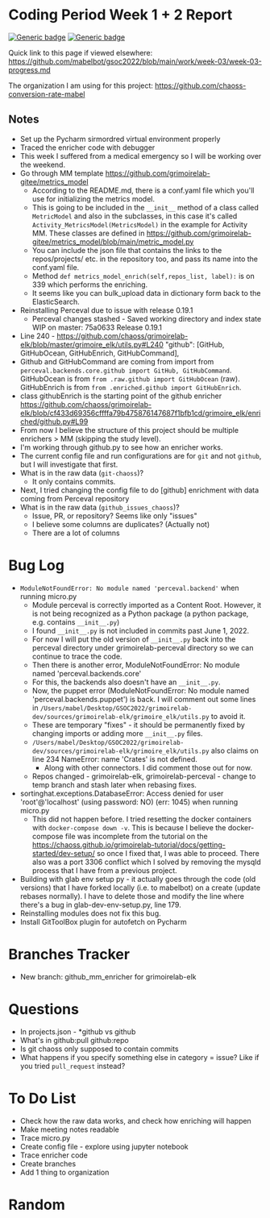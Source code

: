 # Coding Period Week 1 + 2 Report
[![Generic badge](https://img.shields.io/badge/Report_Status-In_Progress-<>.svg)](https://shields.io/)
[![Generic badge](https://img.shields.io/badge/Last_Updated_(PDT)-June_30,_2022-e10b95.svg)](https://shields.io/)

Quick link to this page if viewed elsewhere: https://github.com/mabelbot/gsoc2022/blob/main/work/week-03/week-03-progress.md

The organization I am using for this project: https://github.com/chaoss-conversion-rate-mabel



## Notes
- Set up the Pycharm sirmordred virtual environment properly
- Traced the enricher code with debugger
- This week I suffered from a medical emergency so I will be working over the weekend.
- Go through MM template https://github.com/grimoirelab-gitee/metrics_model
    - According to the README.md, there is a conf.yaml file which you'll use for initializing the metrics model.
    - This is going to be included in the `__init__` method of a class called `MetricModel` and also in the subclasses, in this case it's called `Activity_MetricsModel(MetricsModel)` in the example for Activity MM. These classes are defined in https://github.com/grimoirelab-gitee/metrics_model/blob/main/metric_model.py
    - You can include the json file that contains the links to the repos/projects/ etc. in the repository too, and pass its name into the conf.yaml file.
    - Method `def metrics_model_enrich(self,repos_list, label):` is on 339 which performs the enriching. 
    - It seems like you can bulk_upload data in dictionary form back to the ElasticSearch. 
- Reinstalling Perceval due to issue with release 0.19.1
    - Perceval changes stashed - Saved working directory and index state WIP on master: 75a0633 Release 0.19.1
- Line 240 -  https://github.com/chaoss/grimoirelab-elk/blob/master/grimoire_elk/utils.py#L240 "github": [GitHub, GitHubOcean, GitHubEnrich, GitHubCommand],
- Github and GitHubCommand are coming from import from `perceval.backends.core.github import GitHub, GitHubCommand`. GitHubOcean is from `from .raw.github import GitHubOcean` (raw). GitHubEnrich is from `from .enriched.github import GitHubEnrich`. 
- class githubEnrich is the starting point of the github enricher https://github.com/chaoss/grimoirelab-elk/blob/cf433d69356cffffa79b475876147687f1bfb1cd/grimoire_elk/enriched/github.py#L99
- From now I believe the structure of this project should be multiple enrichers > MM (skipping the study level).
- I'm working through github.py to see how an enricher works. 
- The current config file and run configurations are for `git` and not `github`, but I will investigate that first.
- What is in the raw data (`git-chaoss`)?
    - It only contains commits.
- Next, I tried changing the config file to do [github] enrichment with data coming from Perceval repository
- What is in the raw data (`github_issues_chaoss`)?
    - Issue, PR, or repository? Seems like only "issues"
    - I believe some columns are duplicates? (Actually not)
    - There are a lot of columns


# Bug Log
- `ModuleNotFoundError: No module named 'perceval.backend'` when running micro.py
    - Module perceval is correctly imported as a Content Root. However, it is not being recognized as a Python package (a python package, e.g. contains `__init__.py`)
    - I found `__init__.py` is not included in commits past June 1, 2022. 
    - For now I will put the old version of `__init__.py` back into the perceval directory under grimoirelab-perceval directory so we can continue to trace the code.
    - Then there is another error, ModuleNotFoundError: No module named 'perceval.backends.core'
    - For this, the backends also doesn't have an `__init__.py`.  
    - Now, the puppet error (ModuleNotFoundError: No module named 'perceval.backends.puppet') is back. I will comment out some lines in `/Users/mabel/Desktop/GSOC2022/grimoirelab-dev/sources/grimoirelab-elk/grimoire_elk/utils.py` to avoid it.
    - These are temporary "fixes" - it should be permanently fixed by changing imports or adding more `__init__.py` files.
    - `/Users/mabel/Desktop/GSOC2022/grimoirelab-dev/sources/grimoirelab-elk/grimoire_elk/utils.py` also claims on line 234 NameError: name 'Crates' is not defined.
        - Along with other connectors. I did comment those out for now. 
    - Repos changed - grimoirelab-elk, grimoirelab-perceval - change to temp branch and stash later when rebasing fixes. 
- sortinghat.exceptions.DatabaseError: Access denied for user 'root'@'localhost' (using password: NO) (err: 1045) when running micro.py
    - This did not happen before. I tried resetting the docker containers with `docker-compose down -v`. This is because I believe the docker-compose file was incomplete from the tutorial on the https://chaoss.github.io/grimoirelab-tutorial/docs/getting-started/dev-setup/ so once I fixed that, I was able to proceed. There also was a port 3306 conflict which I solved by removing the mysqld process that I have from a previous project. 
- Building with glab env setup py - it actually goes through the code (old versions) that I have forked locally (i.e. to mabelbot) on a create (update rebases normally). I have to delete those and modify the line where there's a bug in glab-dev-env-setup.py, line 179. 
- Reinstalling modules does not fix this bug. 
- Install GitToolBox plugin for autofetch on Pycharm

# Branches Tracker
- New branch: github_mm_enricher for grimoirelab-elk



# Questions
- In projects.json - *github vs github
- What's in github:pull github:repo
- Is git chaoss only supposed to contain commits
- What happens if you specify something else in category = issue? Like if you tried `pull_request` instead?


    
# To Do List
- Check how the raw data works, and check how enriching will happen
- Make meeting notes readable
- Trace micro.py
- Create config file - explore using jupyter notebook
- Trace enricher code
- Create branches
- Add 1 thing to organization



# Random 

